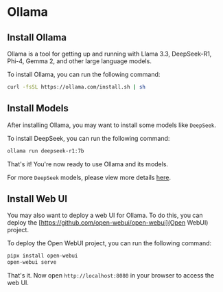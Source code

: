 # Ollama

## Install Ollama

Ollama is a tool for getting up and running with Llama 3.3, DeepSeek-R1, Phi-4, Gemma 2, and other large language models.

To install Ollama, you can run the following command:

```bash
curl -fsSL https://ollama.com/install.sh | sh
```

## Install Models

After installing Ollama, you may want to install some models like `DeepSeek`.

To install DeepSeek, you can run the following command:

```bash
ollama run deepseek-r1:7b
```

That's it! You're now ready to use Ollama and its models.

For more `DeepSeek` models, please view more details [here](https://ollama.com/library/deepseek-r1:7b).

## Install Web UI

You may also want to deploy a web UI for Ollama. To do this, you can deploy the [https://github.com/open-webui/open-webui](Open WebUI) project.

To deploy the Open WebUI project, you can run the following command:

```bash
pipx install open-webui
open-webui serve
```

That's it. Now open `http://localhost:8080` in your browser to access the web UI.
